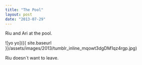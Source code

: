 ```yaml
---
title: "The Pool"
layout: post
date: "2013-07-29"
---
```


Riu and Ari at the pool.

![yo yo]({{ site.baseurl }}/assets/images/2013/tumblr_inline_mqowt3dgDM1qz4rgp.jpg)

Riu doesn´t want to leave.
